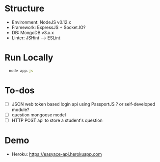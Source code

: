 # Structure
- Environment: NodeJS v0.12.x
- Framework: ExpressJS + Socket.IO?
- DB: MongoDB v3.x.x
- Linter: JSHint --> ESLint

# Run Locally
```javascript
  node app.js
```

# To-dos
- [ ] JSON web token based login api using PassportJS ? or self-developed module?
- [ ] question mongoose model
- [ ] HTTP POST api to store a student's question

# Demo
- Heroku: https://easyace-api.herokuapp.com
